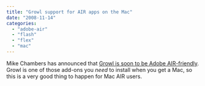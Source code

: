 ```yaml
---
title: "Growl support for AIR apps on the Mac"
date: "2008-11-14"
categories: 
  - "adobe-air"
  - "flash"
  - "flex"
  - "mac"
---
```


Mike Chambers has announced that [Growl is soon to be Adobe AIR-friendly](http://www.mikechambers.com/blog/2008/11/13/growl-support-for-adobe-air-applications/). Growl is one of those add-ons you _need_ to install when you get a Mac, so this is a very good thing to happen for Mac AIR users.
